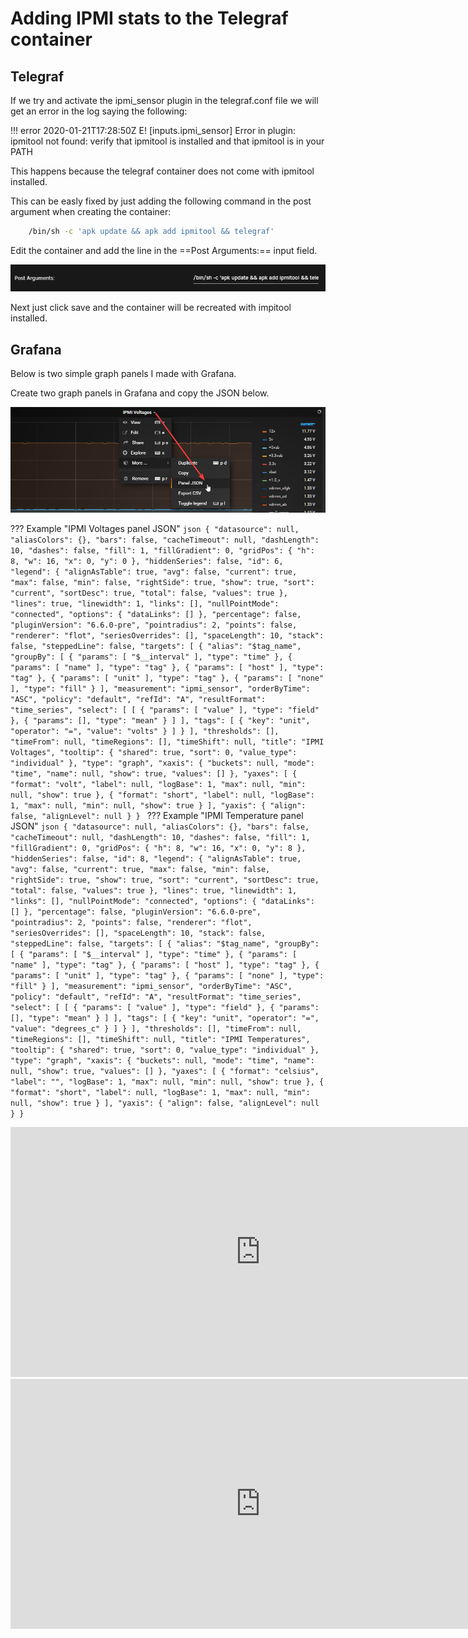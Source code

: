 # Adding IPMI stats to the Telegraf container

## Telegraf

If we try and activate the ipmi_sensor plugin in the telegraf.conf file we will get an error in the log saying the following:

!!! error
    2020-01-21T17:28:50Z E! [inputs.ipmi_sensor] Error in plugin: ipmitool not found: verify that
    ipmitool is installed and that ipmitool is in your PATH

This happens because the telegraf container does not come with ipmitool installed.

This can be easly fixed by just adding the following command in the post argument when creating the container:

```bash
    /bin/sh -c 'apk update && apk add ipmitool && telegraf'
```

Edit the container and add the line in the ==Post Arguments:== input field.

![Post Args](post_args.png)

Next just click save and the container will be recreated with impitool installed.

## Grafana

Below is two simple graph panels I made with Grafana.

Create two graph panels in Grafana and copy the JSON below.

![Grafana](grafana.png)

??? Example "IPMI Voltages panel JSON"
    ```json
    {
    "datasource": null,
    "aliasColors": {},
    "bars": false,
    "cacheTimeout": null,
    "dashLength": 10,
    "dashes": false,
    "fill": 1,
    "fillGradient": 0,
    "gridPos": {
        "h": 8,
        "w": 16,
        "x": 0,
        "y": 0
    },
    "hiddenSeries": false,
    "id": 6,
    "legend": {
        "alignAsTable": true,
        "avg": false,
        "current": true,
        "max": false,
        "min": false,
        "rightSide": true,
        "show": true,
        "sort": "current",
        "sortDesc": true,
        "total": false,
        "values": true
    },
    "lines": true,
    "linewidth": 1,
    "links": [],
    "nullPointMode": "connected",
    "options": {
        "dataLinks": []
    },
    "percentage": false,
    "pluginVersion": "6.6.0-pre",
    "pointradius": 2,
    "points": false,
    "renderer": "flot",
    "seriesOverrides": [],
    "spaceLength": 10,
    "stack": false,
    "steppedLine": false,
    "targets": [
        {
        "alias": "$tag_name",
        "groupBy": [
            {
            "params": [
                "$__interval"
            ],
            "type": "time"
            },
            {
            "params": [
                "name"
            ],
            "type": "tag"
            },
            {
            "params": [
                "host"
            ],
            "type": "tag"
            },
            {
            "params": [
                "unit"
            ],
            "type": "tag"
            },
            {
            "params": [
                "none"
            ],
            "type": "fill"
            }
        ],
        "measurement": "ipmi_sensor",
        "orderByTime": "ASC",
        "policy": "default",
        "refId": "A",
        "resultFormat": "time_series",
        "select": [
            [
            {
                "params": [
                "value"
                ],
                "type": "field"
            },
            {
                "params": [],
                "type": "mean"
            }
            ]
        ],
        "tags": [
            {
            "key": "unit",
            "operator": "=",
            "value": "volts"
            }
        ]
        }
    ],
    "thresholds": [],
    "timeFrom": null,
    "timeRegions": [],
    "timeShift": null,
    "title": "IPMI Voltages",
    "tooltip": {
        "shared": true,
        "sort": 0,
        "value_type": "individual"
    },
    "type": "graph",
    "xaxis": {
        "buckets": null,
        "mode": "time",
        "name": null,
        "show": true,
        "values": []
    },
    "yaxes": [
        {
        "format": "volt",
        "label": null,
        "logBase": 1,
        "max": null,
        "min": null,
        "show": true
        },
        {
        "format": "short",
        "label": null,
        "logBase": 1,
        "max": null,
        "min": null,
        "show": true
        }
    ],
    "yaxis": {
        "align": false,
        "alignLevel": null
    }
    }
    ```
??? Example "IPMI Temperature panel JSON"
    ```json
    {
    "datasource": null,
    "aliasColors": {},
    "bars": false,
    "cacheTimeout": null,
    "dashLength": 10,
    "dashes": false,
    "fill": 1,
    "fillGradient": 0,
    "gridPos": {
        "h": 8,
        "w": 16,
        "x": 0,
        "y": 8
    },
    "hiddenSeries": false,
    "id": 8,
    "legend": {
        "alignAsTable": true,
        "avg": false,
        "current": true,
        "max": false,
        "min": false,
        "rightSide": true,
        "show": true,
        "sort": "current",
        "sortDesc": true,
        "total": false,
        "values": true
    },
    "lines": true,
    "linewidth": 1,
    "links": [],
    "nullPointMode": "connected",
    "options": {
        "dataLinks": []
    },
    "percentage": false,
    "pluginVersion": "6.6.0-pre",
    "pointradius": 2,
    "points": false,
    "renderer": "flot",
    "seriesOverrides": [],
    "spaceLength": 10,
    "stack": false,
    "steppedLine": false,
    "targets": [
        {
        "alias": "$tag_name",
        "groupBy": [
            {
            "params": [
                "$__interval"
            ],
            "type": "time"
            },
            {
            "params": [
                "name"
            ],
            "type": "tag"
            },
            {
            "params": [
                "host"
            ],
            "type": "tag"
            },
            {
            "params": [
                "unit"
            ],
            "type": "tag"
            },
            {
            "params": [
                "none"
            ],
            "type": "fill"
            }
        ],
        "measurement": "ipmi_sensor",
        "orderByTime": "ASC",
        "policy": "default",
        "refId": "A",
        "resultFormat": "time_series",
        "select": [
            [
            {
                "params": [
                "value"
                ],
                "type": "field"
            },
            {
                "params": [],
                "type": "mean"
            }
            ]
        ],
        "tags": [
            {
            "key": "unit",
            "operator": "=",
            "value": "degrees_c"
            }
        ]
        }
    ],
    "thresholds": [],
    "timeFrom": null,
    "timeRegions": [],
    "timeShift": null,
    "title": "IPMI Temperatures",
    "tooltip": {
        "shared": true,
        "sort": 0,
        "value_type": "individual"
    },
    "type": "graph",
    "xaxis": {
        "buckets": null,
        "mode": "time",
        "name": null,
        "show": true,
        "values": []
    },
    "yaxes": [
        {
        "format": "celsius",
        "label": "",
        "logBase": 1,
        "max": null,
        "min": null,
        "show": true
        },
        {
        "format": "short",
        "label": null,
        "logBase": 1,
        "max": null,
        "min": null,
        "show": true
        }
    ],
    "yaxis": {
        "align": false,
        "alignLevel": null
    }
    }
    ```

<iframe src="https://snapshot.raintank.io/dashboard-solo/snapshot/sh0G31Ev7DHxQJeMAhAItRtFArO2GKIy?orgId=2&from=1579632016305&to=1579632916305&panelId=4" width="800" height="400" frameborder="0"></iframe>

<iframe src="https://snapshot.raintank.io/dashboard-solo/snapshot/eYrngYsC3GZhC5N6Oyj1UaeiUKAhyg84?orgId=2&from=1579631832258&to=1579632732258&panelId=2" width="800" height="400" frameborder="0"></iframe>
